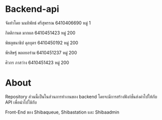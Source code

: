 # Backend-api
จัดทำโดย
นนทิพัทธ์ ศรีสุพรรณ 6410406690 หมู่ 1


กิตติกานต มากผล 6410451423 หมู่ 200


พิชญชนาธิป ดุลบุตร 6410450192 หมู่ 200


พีรสิษฐ์ พลอยอร่าม 6410451237 หมู่ 200


ศิวกร ภาสว่าง 6410451423 หมู่ 200


# About


Repository ส่วนนี้เป็นในส่วนการทำงานของ backend โดยจะมีการสร้างฟังก์ชั่นส่งค่าไปให้กับ API เพื่อนำไปใช้กับ 


Front-End ของ Shibaqueue, Shibastation และ Shibaadmin

